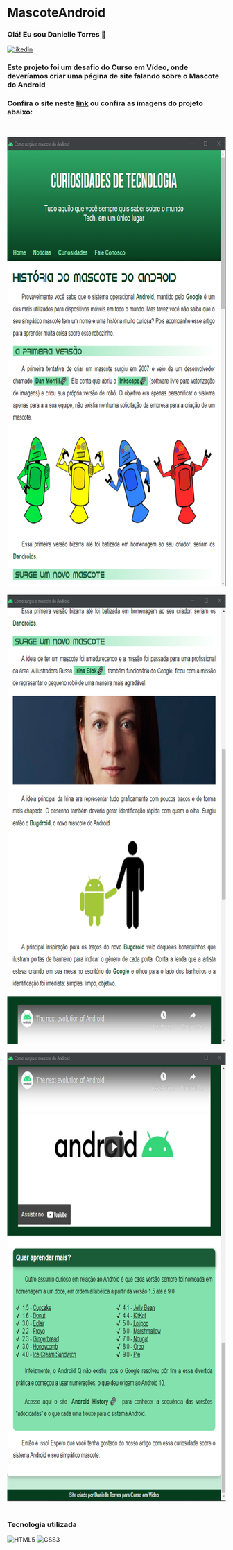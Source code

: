 # MascoteAndroid
 
### Olá! Eu sou Danielle Torres 👋

[![likedin](https://img.shields.io/badge/LinkedIn-0077B5?style=for-the-badge&logo=linkedin&logoColor=white)](https://www.linkedin.com/in/danielle-torres-b2624318a/)

### Este projeto foi um desafio do Curso em Vídeo, onde deveríamos criar uma página de site falando sobre o Mascote do Android
### Confira o site neste <a href="https://danielletorree.github.io/MascoteAndroid/site/android.html">link</a> ou confira as imagens do projeto abaixo:

<br/><div style="display: inline_block">
    <img alt="" src="./imagens/img1.png" width="753" height="1036"/> <br/><br/>
    <img alt="" src="./imagens/img2.png" width="753" height="1036"/> <br/><br/>
    <img alt="" src="./imagens/img3.png" width="753" height="1036"/><br/><br/>
</div>

### Tecnologia utilizada
<div style="display: inline_block">
    <img alt="HTML5" src="https://img.shields.io/badge/HTML-239120?style=for-the-badge&logo=html5&logoColor=white"/>
    <img alt="CSS3" src="https://img.shields.io/badge/CSS-239120?&style=for-the-badge&logo=css3&logoColor=white"/>
</div>
